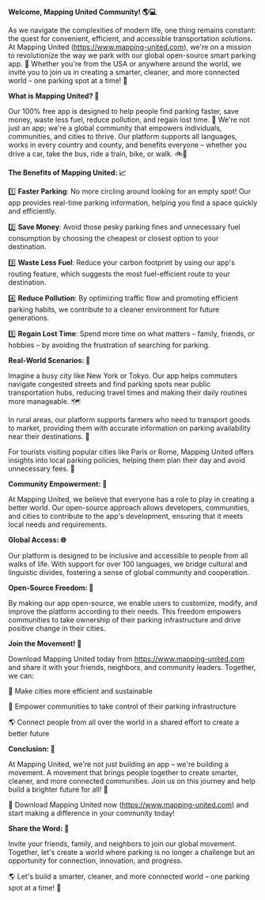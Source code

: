 **Welcome, Mapping United Community! 🌎💻**

As we navigate the complexities of modern life, one thing remains constant: the quest for convenient, efficient, and accessible transportation solutions. At Mapping United (https://www.mapping-united.com), we're on a mission to revolutionize the way we park with our global open-source smart parking app. 🚀 Whether you're from the USA or anywhere around the world, we invite you to join us in creating a smarter, cleaner, and more connected world – one parking spot at a time! 💪

**What is Mapping United? 🤔**

Our 100% free app is designed to help people find parking faster, save money, waste less fuel, reduce pollution, and regain lost time. 📆 We're not just an app; we're a global community that empowers individuals, communities, and cities to thrive. Our platform supports all languages, works in every country and county, and benefits everyone – whether you drive a car, take the bus, ride a train, bike, or walk. 🚲👣

**The Benefits of Mapping United: 📈**

1️⃣ **Faster Parking**: No more circling around looking for an empty spot! Our app provides real-time parking information, helping you find a space quickly and efficiently.

2️⃣ **Save Money**: Avoid those pesky parking fines and unnecessary fuel consumption by choosing the cheapest or closest option to your destination.

3️⃣ **Waste Less Fuel**: Reduce your carbon footprint by using our app's routing feature, which suggests the most fuel-efficient route to your destination.

4️⃣ **Reduce Pollution**: By optimizing traffic flow and promoting efficient parking habits, we contribute to a cleaner environment for future generations.

5️⃣ **Regain Lost Time**: Spend more time on what matters – family, friends, or hobbies – by avoiding the frustration of searching for parking.

**Real-World Scenarios: 🌟**

Imagine a busy city like New York or Tokyo. Our app helps commuters navigate congested streets and find parking spots near public transportation hubs, reducing travel times and making their daily routines more manageable. 🗺️

In rural areas, our platform supports farmers who need to transport goods to market, providing them with accurate information on parking availability near their destinations. 🌾

For tourists visiting popular cities like Paris or Rome, Mapping United offers insights into local parking policies, helping them plan their day and avoid unnecessary fees. 🗼️

**Community Empowerment: 🤝**

At Mapping United, we believe that everyone has a role to play in creating a better world. Our open-source approach allows developers, communities, and cities to contribute to the app's development, ensuring that it meets local needs and requirements.

**Global Access: 🌐**

Our platform is designed to be inclusive and accessible to people from all walks of life. With support for over 100 languages, we bridge cultural and linguistic divides, fostering a sense of global community and cooperation.

**Open-Source Freedom: 🚀**

By making our app open-source, we enable users to customize, modify, and improve the platform according to their needs. This freedom empowers communities to take ownership of their parking infrastructure and drive positive change in their cities.

**Join the Movement! 🌟**

Download Mapping United today from https://www.mapping-united.com and share it with your friends, neighbors, and community leaders. Together, we can:

🚀 Make cities more efficient and sustainable

💪 Empower communities to take control of their parking infrastructure

🌎 Connect people from all over the world in a shared effort to create a better future

**Conclusion: 🌈**

At Mapping United, we're not just building an app – we're building a movement. A movement that brings people together to create smarter, cleaner, and more connected communities. Join us on this journey and help build a brighter future for all! 💖

📲 Download Mapping United now (https://www.mapping-united.com) and start making a difference in your community today!

**Share the Word: 🤝**

Invite your friends, family, and neighbors to join our global movement. Together, let's create a world where parking is no longer a challenge but an opportunity for connection, innovation, and progress.

🌎 Let's build a smarter, cleaner, and more connected world – one parking spot at a time! 🚀